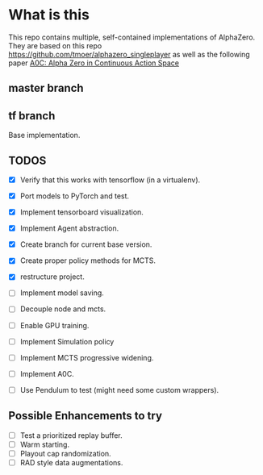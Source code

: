 # What is this
This repo contains multiple, self-contained implementations of AlphaZero. 
They are based on this repo https://github.com/tmoer/alphazero_singleplayer
as well as the following paper [A0C: Alpha Zero in Continuous Action Space](https://arxiv.org/pdf/1805.09613.pdf)

## master branch

## tf branch
Base implementation.  

## TODOS
- [x] Verify that this works with tensorflow (in a virtualenv).
- [x] Port models to PyTorch and test.
- [x] Implement tensorboard visualization.
- [x] Implement Agent abstraction.
- [x] Create branch for current base version.
- [x] Create proper policy methods for MCTS.
- [x] restructure project.
- [ ] Implement model saving.
- [ ] Decouple node and mcts.
- [ ] Enable GPU training.
- [ ] Implement Simulation policy
- [ ] Implement MCTS progressive widening.
- [ ] Implement A0C.
- [ ] Use Pendulum to test (might need some custom wrappers).


## Possible Enhancements to try
- [ ] Test a prioritized replay buffer.
- [ ] Warm starting.
- [ ] Playout cap randomization.
- [ ] RAD style data augmentations.
